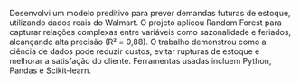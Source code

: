 Desenvolvi um modelo preditivo para prever demandas futuras de estoque,
utilizando dados reais do Walmart. O projeto aplicou Random Forest para
capturar relações complexas entre variáveis como sazonalidade e feriados,
alcançando alta precisão (R² = 0,88). O trabalho demonstrou como a ciência de
dados pode reduzir custos, evitar rupturas de estoque e melhorar a satisfação
do cliente. Ferramentas usadas incluem Python, Pandas e Scikit-learn.
